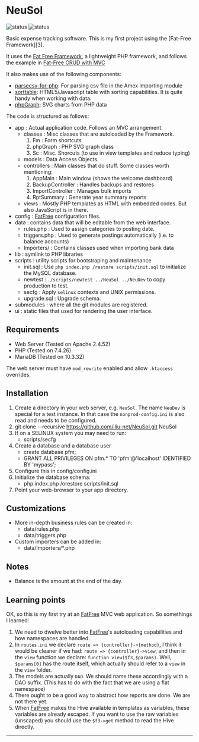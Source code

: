 # NeuSol

![status](https://github.com/iliu-net/NeuSol/actions/workflows/static-checks.yaml/badge.svg)
![status](https://github.com/iliu-net/NeuSol/actions/workflows/release.yaml/badge.svg)

Basic expense tracking software.  This is my first project using the [Fat-Free Framework][3].

It uses the [Fat Free Framework][f3], a lightweight PHP framework, and follows the example in [Fat-Free CRUD with MVC][f3crud]

It also makes use of the following components:

- [parsecsv-for-php][parsecsv]: For parsing csv file in the Amex importing module
- [sorttable][sorttable]: HTML5/Javascript table with sorting capabilities.  It is quite handy
  when working with data.
- [phpGraph][phpgraph]: SVG charts from PHP data

The code is structured as follows:

- app : Actual application code.  Follows an MVC arrangement.
  - classes : Misc classes that are autoloaded by the Framework.
    1. Fm : Form shortcuts
    2. phpGraph : PHP SVG graph class
    3. Sc : Misc. Shorcuts (to use in view templates and reduce typing)
  - models : Data Access Objects.
  - controllers : Main classes that do stuff.  Some classes worth mentioning:
    1. AppMain : Main window (shows the welcome dashboard)
    2. BackupController : Handles backups and restores
    3. ImportController : Manages bulk imports
    4. RptSummary : Generate year summary reports
  - views : Mostly PHP templates as HTML with embedded <?= PHP ?> codes.  But also JavaScript is
    in there.
- config : [FatFree][f3] configuration files.
- data : contains data that will be editable from the web interface.
  - rules.php : Used to assign categories to posting date.
  - triggers.php : Used to generate postings automatically (i.e. to balance accounts)
  - Importers/ : Contains classes used when importing bank data
- lib : symlink to PHP libraries
- scripts : utility scripts for bootstraping and maintenance
  - init.sql : Use `php index.php /restore scripts/init.sql` to initialize the MySQL database.
  - newtest : `./scripts/newtest ../NeuSol ../NeuDev` to copy production to test.
  - secfg : Apply `selinux` contexts and UNIX permissions.
  - upgrade.sql : Upgrade schema.
- submodules : where all the git modules are registered.
- ui : static files that used for rendering the user interface.

## Requirements

- Web Server (Tested on Apache 2.4.52)
- PHP (Tested on 7.4.26)
- MariaDB (Tested on 10.3.32)

The web server must have `mod_rewrite` enabled and allow `.htaccess` overrides.

## Installation

1. Create a directory in your web server, e.g. `NeuSol`.
   The name `NeuDev` is special for a test instance.  In that case the
   `nonprod-config.ini` is also read and needs to be configured.
2. git clone --recursive https://github.com/iliu-net/NeuSol.git NeuSol
3. If on a SELINUX system you may need to run:
   - scripts/secfg
4. Create a database and a database user
   - create database pfm;
   - GRANT ALL PRIVILEGES ON pfm.* TO 'pfm'@'localhost' IDENTIFIED BY 'mypass';
5. Configure this in config/config.ini
6. Initialize the database schema:
   - php index.php /orestore scripts/init.sql
7. Point your web-browser to your app directory.

## Customizations

- More in-depth business rules can be created in:
  - data/rules.php
  - data/triggers.php
- Custom importers can be added in:
  - data/Importers/*.php


## Notes

- Balance is the amount at the end of the day.

## Learning points

OK, so this is my first try at an [FatFree][f3] MVC web application.  So somethings I learned:

1. We need to dwelve better into [FatFree][f3]'s autoloading capabilities and how namespaces
   are handled.
2. In `routes.ini` we declare `route => {controller}->{method}`, I think it would be cleaner
   if we had: `route => {controller}->view`, and then in the `view` function we declare:
   `function view($f3,$params)`.  Well, `$params[0]` has the route itself, which actually should
   refer to a `view` in the `view` folder.
3. The models are actually `DAO`.  We should name these accordingly with a DAO suffix.
   (This has to do with the fact that we are using a flat namespace)
4. There ought to be a good way to abstract how reports are done.  We are not there yet.
5. When [FatFree][f3] makes the Hive available in templates as variables, these variables are
   already escaped.  If you want to use the raw variables (unscaped) you should use the `$f3->get`
   method to read the Hive directly.

* * *

   [f3]: http://fatfreeframework.com/home
   [f3crud]: https://foysalmamun.wordpress.com/2013/03/27/fat-free-crud-with-mvc-tutorial/
   [parsecsv]: https://github.com/parsecsv/parsecsv-for-php
   [phpgraph]: https://github.com/jerrywham/phpGraph
   [sorttable]: https://github.com/stuartlangridge/sorttable
